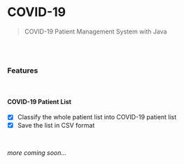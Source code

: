 # COVID-19

> COVID-19 Patient Management System with Java

<br>

<br>

### Features

<br>

#### COVID-19 Patient List
  - [x] Classify the whole patient list into COVID-19 patient list
  - [x] Save the list in CSV format

<br>

*more coming soon...*

